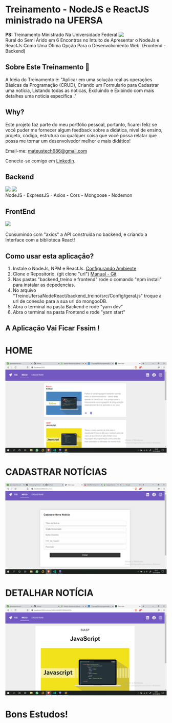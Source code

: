 
# Treinamento - NodeJS e ReactJS ministrado na UFERSA
<img align="right" src="https://i.imgsafe.org/2c/2c024270b3.gif" width="150px;" />

**PS:**  Treinamento Ministrado Na Universidade Federal Rural do Semi Árido em 6 Encontros no Intuito de Apresentar o NodeJs e ReactJs Como Uma Ótima Opção Para o Desenvolvimento Web. (Frontend - Backend)

## Sobre Este Treinamento  📌

  A Idéia do Treinamento é:
  "Aplicar em uma solução real as operações Básicas da Programação (CRUD), Criando um Formulario para Cadastrar uma notícia, Listando todas as noticas, Excluindo e Exibindo com mais detalhes uma noticia específica ."

## Why?

Este projeto faz parte do meu portfólio pessoal, portanto, ficarei feliz se você puder me fornecer algum feedback sobre a didática, nivel de ensino, projeto, código, estrutura ou qualquer coisa que você possa relatar que possa me tornar um desenvolvedor melhor e mais didático! 

Email-me: mateustech686@gmail.com

Conecte-se comigo em [LinkedIn](https://www.linkedin.com/in/mateus-fernandes-costa-0955b1196/).

## Backend 
<img align="leth" src="https://walde.co/wp-content/uploads/2016/09/nodejs_logo.png" width="200px;" />
<img align="leth" src="https://jet.hazelcast.org/wp-content/uploads/2019/09/logo-mongodb.png" width="200px;" />

<br>
 NodeJS - ExpressJS - Axios - Cors - Mongoose - Nodemon 


## FrontEnd
<img align="leth" src="http://blog.redspark.io/wp-content/uploads/2015/09/react-578x270.png" width="300px;" />

Consumindo com "axios" a API construida no backend, e criando a Interface com a bibliotéca React!


## Como usar esta aplicação?

1. Instale o NodeJs, NPM e ReactJs. [Configurando Ambiente](https://www.devmedia.com.br/como-instalar-o-node-js-npm-e-o-react-no-windows/40329)
2. Clone o Repositorio. (git clone "url") [Manual - Git](https://rogerdudler.github.io/git-guide/index.pt_BR.html)
3. Nas pastas "backend_treino e frontend" rode o comando "npm install" para instalar as depedencias.
4. No arquivo "TreinoUfersaNodeReact/backend_treino/src/Config/geral.js" troque a url de conexão para a sua url do mongooDB.
5. Abra o terminal na pasta Backend e rode "yarn dev"
6. Abra o terminal na pasta Frontend e rode "yarn start"

## A Aplicação Vai Ficar Fssim !

# HOME
<img src="./frontend/src/assents/pg1.png"/>

# CADASTRAR NOTÍCIAS
<img src="./frontend/src/assents/pg2.png"/>

# DETALHAR NOTÍCIA
<img src="./frontend/src/assents/pg3.png"/>

# Bons Estudos!
